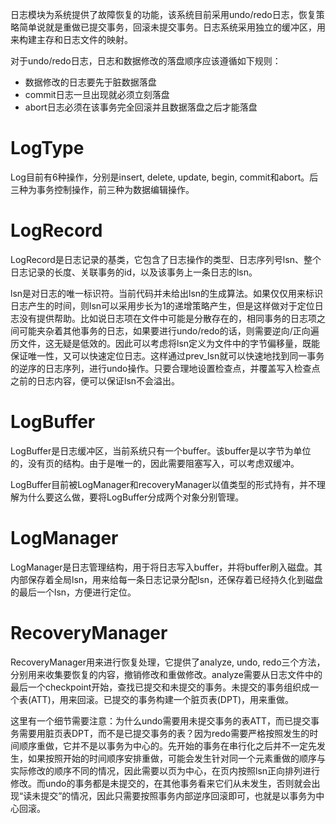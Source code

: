 日志模块为系统提供了故障恢复的功能，该系统目前采用undo/redo日志，恢复策略简单说就是重做已提交事务，回滚未提交事务。日志系统采用独立的缓冲区，用来构建主存和日志文件的映射。

对于undo/redo日志，日志和数据修改的落盘顺序应该遵循如下规则：
- 数据修改的日志要先于脏数据落盘
- commit日志一旦出现就必须立刻落盘
- abort日志必须在该事务完全回滚并且数据落盘之后才能落盘

# LogType
Log目前有6种操作，分别是insert, delete, update, begin, commit和abort。后三种为事务控制操作，前三种为数据编辑操作。

# LogRecord
LogRecord是日志记录的基类，它包含了日志操作的类型、日志序列号lsn、整个日志记录的长度、关联事务的id，以及该事务上一条日志的lsn。

lsn是对日志的唯一标识符。当前代码并未给出lsn的生成算法。如果仅仅用来标识日志产生的时间，则lsn可以采用步长为1的递增策略产生，但是这样做对于定位日志没有提供帮助。比如说日志项在文件中可能是分散存在的，相同事务的日志项之间可能夹杂着其他事务的日志，如果要进行undo/redo的话，则需要逆向/正向遍历文件，这无疑是低效的。因此可以考虑将lsn定义为文件中的字节偏移量，既能保证唯一性，又可以快速定位日志。这样通过prev_lsn就可以快速地找到同一事务的逆序的日志序列，进行undo操作。只要合理地设置检查点，并覆盖写入检查点之前的日志内容，便可以保证lsn不会溢出。

# LogBuffer
LogBuffer是日志缓冲区，当前系统只有一个buffer。该buffer是以字节为单位的，没有页的结构。由于是唯一的，因此需要阻塞写入，可以考虑双缓冲。

LogBuffer目前被LogManager和recoveryManager以值类型的形式持有，并不理解为什么要这么做，要将LogBuffer分成两个对象分别管理。

# LogManager
LogManager是日志管理结构，用于将日志写入buffer，并将buffer刷入磁盘。其内部保存着全局lsn，用来给每一条日志记录分配lsn，还保存着已经持久化到磁盘的最后一个lsn，方便进行定位。

# RecoveryManager
RecoveryManager用来进行恢复处理，它提供了analyze, undo, redo三个方法，分别用来收集要恢复的内容，撤销修改和重做修改。analyze需要从日志文件中的最后一个checkpoint开始，查找已提交和未提交的事务。未提交的事务组织成一个表(ATT)，用来回滚。已提交的事务构建一个脏页表(DPT)，用来重做。

这里有一个细节需要注意：为什么undo需要用未提交事务的表ATT，而已提交事务需要用脏页表DPT，而不是已提交事务的表？因为redo需要严格按照发生的时间顺序重做，它并不是以事务为中心的。先开始的事务在串行化之后并不一定先发生，如果按照开始的时间顺序安排重做，可能会发生针对同一个元素重做的顺序与实际修改的顺序不同的情况，因此需要以页为中心，在页内按照lsn正向排列进行修改。而undo的事务都是未提交的，在其他事务看来它们从未发生，否则就会出现“读未提交”的情况，因此只需要按照事务内部逆序回滚即可，也就是以事务为中心回滚。